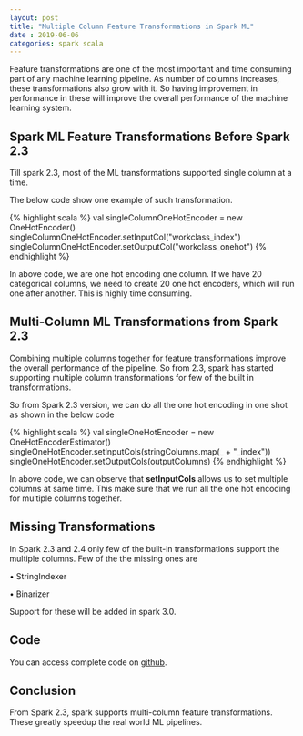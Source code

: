 ```yaml
---
layout: post
title: "Multiple Column Feature Transformations in Spark ML"
date : 2019-06-06
categories: spark scala 
---
```

Feature transformations are one of the most important and time consuming part of any machine learning pipeline. As number of columns increases, these transformations also grow with it. So having improvement in performance in these will improve the overall performance of the machine learning system.


## Spark ML Feature Transformations Before Spark 2.3

Till spark 2.3, most of the ML transformations supported single column at a time. 

The below code show one example of such transformation.

{% highlight scala %}
val singleColumnOneHotEncoder = new OneHotEncoder()
singleColumnOneHotEncoder.setInputCol("workclass_index")
singleColumnOneHotEncoder.setOutputCol("workclass_onehot")
{% endhighlight %}

In above code, we are one hot encoding one column. If we have 20 categorical columns, we need to create 20 one hot encoders, which will run one after another. This is highly time consuming.  


## Multi-Column ML Transformations from Spark 2.3

Combining multiple columns together for feature transformations improve the overall performance of the pipeline. So from 2.3, spark has started supporting multiple column transformations for few of the built in transformations.


So from Spark 2.3 version, we can do all the one hot encoding in one shot as shown in the below code

{% highlight scala %}
val singleOneHotEncoder = new OneHotEncoderEstimator()
singleOneHotEncoder.setInputCols(stringColumns.map(_ + "_index"))
singleOneHotEncoder.setOutputCols(outputColumns)
{% endhighlight %}

In above code, we can observe that **setInputCols** allows us to set multiple columns at same time. This make sure that we run all the one hot encoding for multiple columns together.


## Missing Transformations

In Spark 2.3 and 2.4 only few of the built-in transformations support the multiple columns. Few of the the missing ones are

• StringIndexer

• Binarizer

Support for these will be added in spark 3.0.

## Code

You can access complete code on [github](https://github.com/phatak-dev/spark2.0-examples/blob/2.4/src/main/scala/com/madhukaraphatak/examples/sparktwo/ml/MultiColumnTransformation.scala).

## Conclusion
From Spark 2.3, spark supports multi-column feature transformations. These greatly speedup the real world ML pipelines.
